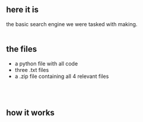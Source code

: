 ## here it is

the basic search engine we were tasked with making.
<br>
<br>

## the files

- a python file with all code
- three .txt files
- a .zip file containing all 4 relevant files

<br>
<br>

## how it works



